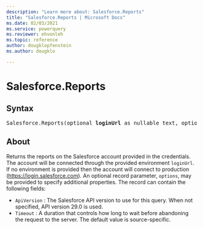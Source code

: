 ```yaml
---
description: "Learn more about: Salesforce.Reports"
title: "Salesforce.Reports | Microsoft Docs"
ms.date: 02/03/2021
ms.service: powerquery
ms.reviewer: ehvonleh
ms.topic: reference
author: dougklopfenstein
ms.author: dougklo

---
```

# Salesforce.Reports

## Syntax

<pre>
Salesforce.Reports(optional <b>loginUrl</b> as nullable text, optional <b>options</b> as nullable record) as table
</pre>

## About

Returns the reports on the Salesforce account provided in the credentials. The account will be connected through the provided environment `loginUrl`. If no environment is provided then the account will connect to production (https://login.salesforce.com). An optional record parameter, `options`, may be provided to specify additional properties. The record can contain the following fields:

* `ApiVersion` : The Salesforce API version to use for this query. When not specified, API version 29.0 is used.
* `Timeout` : A duration that controls how long to wait before abandoning the request to the server. The default value is source-specific.
